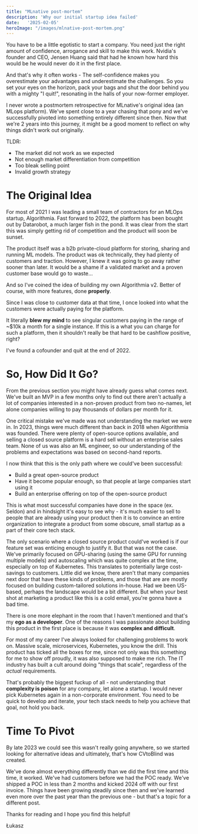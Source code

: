 ```yaml
---
title: "MLnative post-mortem"
description: 'Why our initial startup idea failed'
date:   '2025-02-05'
heroImage: "/images/mlnative-post-mortem.png"
---
```


You have to be a little egotistic to start a company. You need just the right amount of confidence, arrogance and skill to make this work. Nvidia's founder and CEO, Jensen Huang said that had he known how hard this would be he would never do it in the first place. 

And that's why it often works - The self-confidence makes you overestimate your advantages and underestimate the challenges. So you set your eyes on the horizon, pack your bags and shut the door behind you with a mighty "I quit!", resonating in the halls of your now-former employer.

I never wrote a postmortem retrospective for MLnative's original idea (an MLops platform). We've spent close to a year chasing that pony and we've successfully pivoted into something entirely different since then. Now that we're 2 years into this journey, it might be a good moment to reflect on why things didn't work out originally.

TLDR:
- The market did not work as we expected
- Not enough market differentiation from competition
- Too bleak selling point
- Invalid growth strategy

# The Original Idea

For most of 2021 I was leading a small team of contractors for an MLOps startup, Algorithmia. Fast forward to 2022, the platform has been bought out by Datarobot, a much larger fish in the pond. It was clear from the start this was simply getting rid of competition and the product will soon be sunset. 

The product itself was a b2b private-cloud platform for storing, sharing and running ML models. The product was ok technically, they had plenty of customers and traction. However, I knew it was going to go away rather sooner than later. It would be a shame if a validated market and a proven customer base would go to waste... 

And so I've coined the idea of building my own Algorithmia v2. Better of course, with more features, done **properly**. 

Since I was close to customer data at that time, I once looked into what the customers were actually paying for the platform. 

It literally **blew my mind** to see singular customers paying in the range of ~$10k a month for a single instance. If this is a what you can charge for such a platform, then it shouldn't really be that hard to be cashflow positive, right?

I've found a cofounder and quit at the end of 2022.

# So, How Did It Go?

From the previous section you might have already guess what comes next. 
We've built an MVP in a few months only to find out there aren't actually a lot of companies interested in a non-proven product from two no-names, let alone companies willing to pay thousands of dollars per month for it. 

One critical mistake we've made was not understanding the market we were in. In 2023, things were much different than back in 2018 when Algorithmia was founded. There were plenty of open-source options available, and selling a closed source platform is a hard sell without an enterprise sales team. None of us was also an ML engineer, so our understanding of the problems and expectations was based on second-hand reports. 

I now think that this is the only path where we could've been successful:
- Build a great open-source product
- Have it become popular enough, so that people at large companies start using it
- Build an enterprise offering on top of the open-source product

This is what most successful companies have done in the space (ex. Seldon) and in hindsight it's easy to see why - it's much easier to sell to people that are already using your product then it is to convince an entire organization to integrate a product from some obscure, small startup as a part of their core tech stack. 

The only scenario where a closed source product could've worked is if our feature set was enticing enough to justify it. But that was not the case. We've primarily focused on GPU-sharing (using the same GPU for running multiple models) and autoscaling which was quite complex at the time, especially on top of Kubernetes. This translates to potentially large cost-savings to customers. Little did we know, there aren't that many companies next door that have these kinds of problems, and those that are are mostly focused on building custom-tailored solutions in-house. Had we been US-based, perhaps the landscape would be a bit different. But when your best shot at marketing a product like this is a cold email, you're gonna have a bad time. 

There is one more elephant in the room that I haven't mentioned and that's my **ego as a developer**. One of the reasons I was passionate about building this product in the first place is because it was **complex and difficult**. 

For most of my career I've always looked for challenging problems to work on. Massive scale, microservices, Kubernetes, you know the drill. This product has ticked all the boxes for me, since not only was this something for me to show off proudly, it was also supposed to make me rich. The IT industry has built a cult around doing "things that scale", regardless of the *actual* requirements. 

That's probably the biggest fuckup of all - not understanding that **complexity is poison** for any company, let alone a startup. I would never pick Kubernetes again in a non-corporate environment. You need to be quick to develop and iterate, your tech stack needs to help you achieve that goal, not hold you back. 

# Time To Pivot

By late 2023 we could see this wasn't really going anywhere, so we started looking for alternative ideas and ultimately, that's how CVtoBlind was created. 

We've done almost everything differently than we did the first time and this time, it worked. We've had customers before we had the POC ready. We've shipped a POC in less than 2 months and kicked 2024 off with our first invoice. Things have been growing steadily since then and we've learned even more over the past year than the previous one - but that's a topic for a different post.

Thanks for reading and I hope you find this helpful!

Łukasz